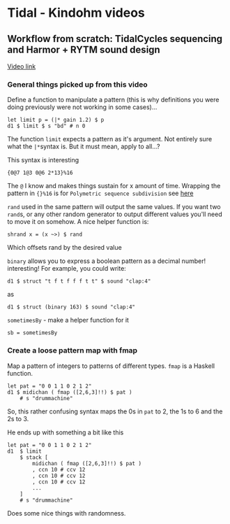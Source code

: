 # Tidal - Kindohm videos

## Workflow from scratch: TidalCycles sequencing and Harmor + RYTM sound design
[Video link](https://www.youtube.com/watch?v=eGdL4d7_Uw4&t=1980s)

### General things picked up from this video
Define a function to manipulate a pattern (this is why definitions you were doing previously were not working in some cases)...
```
let limit p = (|* gain 1.2) $ p
d1 $ limit $ s "bd" # n 0
``` 
The function `limit` expects a pattern as it's argument. Not entirely sure what the `|*`syntax is. But it must mean, apply to all...?

This syntax is interesting
```
{0@7 1@3 0@6 2*13}%16
```
The `@` I know and makes things sustain for x amount of time. Wrapping the pattern in `{}%16` is for `Polymetric sequence subdivision` see [here](https://tidalcycles.org/index.php/Mini_notation_syntax)

`rand` used in the same pattern will output the same values. If you want two `rand`s, or any other random generator to output different values you'll need to move it on somehow. A nice helper function is:
```
shrand x = (x ~>) $ rand
```
Which offsets rand by the desired value

`binary` allows you to express a boolean pattern as a decimal number! interesting! For example, you could write:
```
d1 $ struct "t f t f f f t t" $ sound "clap:4"
```
as
```
d1 $ struct (binary 163) $ sound "clap:4"
```

`sometimesBy` - make a helper function for it
```
sb = sometimesBy 
```

### Create a loose pattern map with fmap
Map a pattern of integers to patterns of different types. `fmap` is a Haskell function. 
```
let pat = "0 0 1 1 0 2 1 2"
d1 $ midichan ( fmap ([2,6,3]!!) $ pat )
    # s "drummachine"
```
So, this rather confusing syntax maps the 0s in `pat` to 2, the 1s to 6 and the 2s to 3. 

He ends up with something a bit like this
```
let pat = "0 0 1 1 0 2 1 2"
d1  $ limit 
    $ stack [
        midichan ( fmap ([2,6,3]!!) $ pat )
        , ccn 10 # ccv 12
        , ccn 10 # ccv 12
        , ccn 10 # ccv 12
        ...
    ]
    # s "drummachine"
```

Does some nice things with randomness.